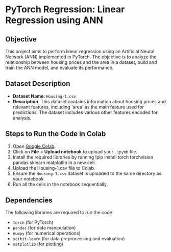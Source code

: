 # PyTorch Regression: Linear Regression using ANN

## Objective
This project aims to perform linear regression using an Artificial Neural Network (ANN) implemented in PyTorch. The objective is to analyze the relationship between housing prices and the area in a dataset, build and train the ANN model, and evaluate its performance.

## Dataset Description
- **Dataset Name**: `Housing-1.csv`
- **Description**: This dataset contains information about housing prices and relevant features, including 'area' as the main feature used for predictions. The dataset includes various other features encoded for analysis.

## Steps to Run the Code in Colab
1. Open [Google Colab](https://colab.research.google.com/).
2. Click on **File** > **Upload notebook** to upload your `.ipynb` file.
3. Install the required libraries by running !pip install torch torchvision pandas sklearn matplotlib in a new cell.
4. Upload the Housing-1.csv file to Colab.
5. Ensure the `Housing-1.csv` dataset is uploaded to the same directory as your notebook.
6. Run all the cells in the notebook sequentially.

## Dependencies
The following libraries are required to run the code:
- `torch` (for PyTorch)
- `pandas` (for data manipulation)
- `numpy` (for numerical operations)
- `scikit-learn` (for data preprocessing and evaluation)
- `matplotlib` (for plotting)



